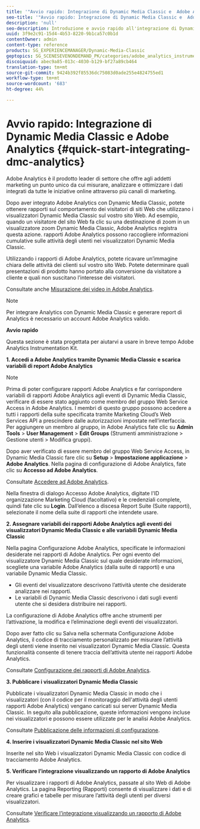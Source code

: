 ```yaml
---
title: '"Avvio rapido: Integrazione di Dynamic Media Classic e  Adobe Analytics "'
seo-title: '"Avvio rapido: Integrazione di Dynamic Media Classic e  Adobe Analytics "'
description: 'null'
seo-description: Introduzione e avvio rapido all'integrazione di Dynamic Media Classic e  Adobe Analytics per aiutarvi a imparare a usare rapidamente.
uuid: 3f9e2c91-15d4-4b53-8220-9b1ca57c0b1d
contentOwner: admin
content-type: reference
products: SG_EXPERIENCEMANAGER/Dynamic-Media-Classic
geptopics: SG_SCENESEVENONDEMAND_PK/categories/adobe_analytics_instrumentation_kit
discoiquuid: abec9a85-013c-4030-b129-bf27a89cb464
translation-type: tm+mt
source-git-commit: 9424b392f85536dc75083d0ade255e4824755ed1
workflow-type: tm+mt
source-wordcount: '683'
ht-degree: 44%

---
```



# Avvio rapido: Integrazione di Dynamic Media Classic e  Adobe Analytics {#quick-start-integrating-dmc-analytics}

Adobe Analytics è il prodotto leader di settore che offre agli addetti marketing un punto unico da cui misurare, analizzare e ottimizzare i dati integrati da tutte le iniziative online attraverso più canali di marketing.

Dopo aver integrato  Adobe Analytics con Dynamic Media Classic, potete ottenere rapporti sul comportamento dei visitatori di siti Web che utilizzano i visualizzatori Dynamic Media Classic sul vostro sito Web. Ad esempio, quando un visitatore del sito Web fa clic su una destinazione di zoom in un visualizzatore zoom Dynamic Media Classic,  Adobe Analytics registra questa azione.  rapporti Adobe Analytics possono raccogliere informazioni cumulative sulle attività degli utenti nei visualizzatori Dynamic Media Classic.

Utilizzando i rapporti di Adobe Analytics, potete ricavare un’immagine chiara delle attività dei clienti sul vostro sito Web. Potete determinare quali presentazioni di prodotto hanno portato alla conversione da visitatore a cliente e quali non suscitano l’interesse dei visitatori.

Consultate anche [Misurazione dei video in Adobe Analytics](https://docs.adobe.com/content/help/en/media-analytics/using/media-overview.html).

>[!NOTE]
>
>Per integrare Analytics con Dynamic Media Classic e generare report di Analytics è necessario un account  Adobe Analytics valido.

**Avvio rapido**

Questa sezione è stata progettata per aiutarvi a usare in breve tempo Adobe Analytics Instrumentation Kit.

**1. Accedi a  Adobe Analytics tramite Dynamic Media Classic e scarica  variabili di report Adobe Analytics**

>[!NOTE]
>
>Prima di poter configurare  rapporti Adobe Analytics e far corrispondere  variabili di rapporti Adobe Analytics agli eventi di Dynamic Media Classic, verificare di essere stato aggiunto come membro del gruppo Web Service Access in  Adobe Analytics. I membri di questo gruppo possono accedere a tutti i rapporti della suite specificata tramite Marketing Cloud’s Web Services API a prescindere dalle autorizzazioni impostate nell’interfaccia. Per aggiungere un membro al gruppo, in Adobe Analytics fate clic su **Admin Tools** > **User Management** > **Edit Groups** (Strumenti amministrazione > Gestione utenti > Modifica gruppi).

Dopo aver verificato di essere membro del gruppo Web Service Access, in Dynamic Media Classic fare clic su **Setup** > **Impostazione applicazione** > **Adobe Analytics**. Nella pagina di configurazione di Adobe Analytics, fate clic su **Accesso ad Adobe Analytics**.

Consultate [Accedere ad Adobe Analytics](log-analytics.md#log_in_to_adobe_analytics).

Nella  finestra di dialogo Accesso Adobe Analytics, digitate l&#39;ID organizzazione Marketing Cloud (facoltativo) e le credenziali complete, quindi fate clic su **Login**. Dall’elenco a discesa Report Suite (Suite rapporti), selezionate il nome della suite di rapporti che intendete usare.

**2. Assegnare  variabili dei rapporti Adobe Analytics agli eventi dei visualizzatori Dynamic Media Classic e alle variabili Dynamic Media Classic**

Nella pagina Configurazione Adobe Analytics, specificate le informazioni desiderate nei rapporti di Adobe Analytics. Per ogni evento del visualizzatore Dynamic Media Classic sul quale desiderate informazioni, scegliete una variabile Adobe Analytics  (dalla suite di rapporti) e una variabile Dynamic Media Classic.

* Gli eventi del visualizzatore descrivono l’attività utente che desiderate analizzare nei rapporti.
* Le variabili di Dynamic Media Classic descrivono i dati sugli eventi utente che si desidera distribuire nei rapporti.

La configurazione di Adobe Analytics offre anche strumenti per l’attivazione, la modifica e l’eliminazione degli eventi dei visualizzatori.

Dopo aver fatto clic su Salva nella schermata Configurazione  Adobe Analytics, il codice di tracciamento personalizzato per misurare l’attività degli utenti viene inserito nei visualizzatori Dynamic Media Classic. Questa funzionalità consente di tenere traccia dell’attività utente nei rapporti Adobe Analytics.

Consultate [Configurazione dei rapporti di Adobe Analytics](configuring-analytics-reports.md#configuring_adobe_analytics_reports).

**3. Pubblicare i visualizzatori Dynamic Media Classic**

Pubblicate i visualizzatori Dynamic Media Classic in modo che i visualizzatori (con il codice per il monitoraggio dell&#39;attività degli utenti  rapporti Adobe Analytics) vengano caricati sui server Dynamic Media Classic. In seguito alla pubblicazione, queste informazioni vengono incluse nei visualizzatori e possono essere utilizzate per le analisi Adobe Analytics.

Consultate [Pubblicazione delle informazioni di configurazione](publishing-analytics-configuration-information.md#publishing_adobe_analytics_configuration_information).

**4. Inserire i visualizzatori Dynamic Media Classic nel sito Web**

Inserite nel sito Web i visualizzatori Dynamic Media Classic con  codice di tracciamento Adobe Analytics.

**5. Verificare l’integrazione visualizzando un rapporto di Adobe Analytics**

Per visualizzare i rapporti di Adobe Analytics, passate al sito Web di Adobe Analytics. La pagina Reporting (Rapporti) consente di visualizzare i dati e di creare grafici e tabelle per misurare l’attività degli utenti per diversi visualizzatori.

Consultate [Verificare l’integrazione visualizzando un rapporto di Adobe Analytics](testing-integration-viewing-analytics-report.md#testing_the_integration_by_viewing_an_adobe_analytics_report).
